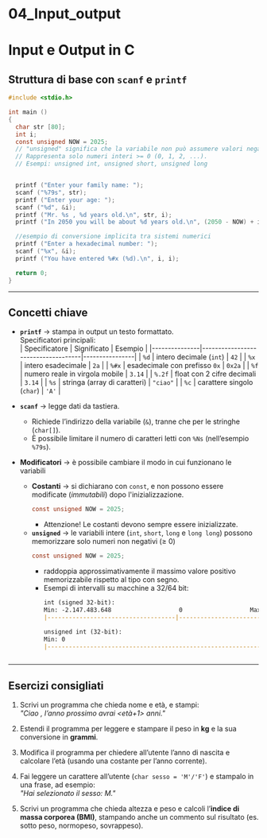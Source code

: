 # 04_Input_output
# Input e Output in C

## Struttura di base con `scanf` e `printf`
```c
#include <stdio.h>

int main ()
{
  char str [80];
  int i;
  const unsigned NOW = 2025; 
  // "unsigned" significa che la variabile non può assumere valori negativi.
  // Rappresenta solo numeri interi >= 0 (0, 1, 2, ...).
  // Esempi: unsigned int, unsigned short, unsigned long


  printf ("Enter your family name: ");
  scanf ("%79s", str);  
  printf ("Enter your age: ");
  scanf ("%d", &i);
  printf ("Mr. %s , %d years old.\n", str, i);
  printf ("In 2050 you will be about %d years old.\n", (2050 - NOW) + i);

  //esempio di conversione implicita tra sistemi numerici
  printf ("Enter a hexadecimal number: ");
  scanf ("%x", &i);
  printf ("You have entered %#x (%d).\n", i, i);

  return 0;
}
```

---

## Concetti chiave
- **`printf`** → stampa in output un testo formattato.  
  Specificatori principali:  
  | Specificatore | Significato                        | Esempio        |
  |---------------|------------------------------------|----------------|
  | `%d`          | intero decimale (`int`)            | `42`           |
  | `%x`          | intero esadecimale                 | `2a`           |
  | `%#x`         | esadecimale con prefisso `0x`      | `0x2a`         |
  | `%f`          | numero reale in virgola mobile     | `3.14`         |
  | `%.2f`        | float con 2 cifre decimali         | `3.14`         |
  | `%s`          | stringa (array di caratteri)       | `"ciao"`       |
  | `%c`          | carattere singolo (`char`)         | `'A'`          |

- **`scanf`** → legge dati da tastiera.  
  - Richiede l’indirizzo della variabile (`&`), tranne che per le stringhe (`char[]`).  
  - È possibile limitare il numero di caratteri letti con `%Ns` (nell’esempio `%79s`).  

- **Modificatori** → è possibile cambiare il modo in cui funzionano le variabili

  - **Costanti** → si dichiarano con `const`, e non possono essere modificate (*immutabili*) dopo l'inizializzazione.  
    ```c
    const unsigned NOW = 2025;
    ```
    - Attenzione! Le costanti devono sempre essere inizializzate.
  - **`unsigned`** → le variabili intere (`int`, `short`, `long` e `long long`) possono memorizzare solo numeri non negativi (≥ 0)
    ```c
    const unsigned NOW = 2025;
    ```
    - raddoppia approssimativamente il massimo valore positivo memorizzabile rispetto al tipo con segno. 
    - Esempi di intervalli su macchine a 32/64 bit:
        ```markdown
        int (signed 32-bit):
        Min: -2.147.483.648                   0                   Max: 2.147.483.647
        |------------------------------------|----------------------------------|

        unsigned int (32-bit):
        Min: 0                                                            Max: 4.294.967.295
        |-----------------------------------------------------------------------|
    ```
---

## Esercizi consigliati
1. Scrivi un programma che chieda nome e età, e stampi:  
   *"Ciao <nome>, l’anno prossimo avrai <età+1> anni."*  

2. Estendi il programma per leggere e stampare il peso in **kg** e la sua conversione in **grammi**.  

3. Modifica il programma per chiedere all’utente l’anno di nascita e calcolare l’età (usando una costante per l’anno corrente).  

4. Fai leggere un carattere all’utente (`char sesso = 'M'/'F'`) e stampalo in una frase, ad esempio:  
   *"Hai selezionato il sesso: M."*  

5. Scrivi un programma che chieda altezza e peso e calcoli l’**indice di massa corporea (BMI)**, stampando anche un commento sul risultato (es. sotto peso, normopeso, sovrappeso).  
